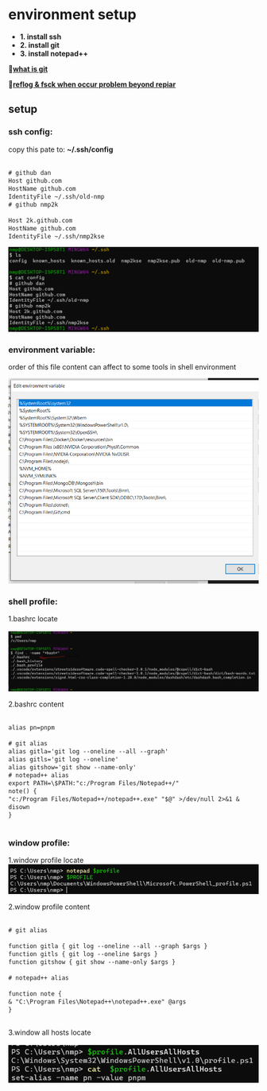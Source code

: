 # environment setup

- **1. install ssh**
- **2. install git**
- **3. install notepad++**

**🎉[what is git](./basic.git.md)**

**🎉[reflog & fsck when occur problem beyond repiar](./reflog.fsck.md)**

## setup

### ssh config:

<p class="mt-10">copy this pate to: <b>~/.ssh/config</b></p>
<pre><code> 
# github dan
Host github.com
HostName github.com
IdentityFile ~/.ssh/old-nmp
# github nmp2k</br>
Host 2k.github.com
HostName github.com
IdentityFile ~/.ssh/nmp2kse
</code></pre>
<img class="img mt-20" src="./imgs/ssh-config.png" alt="ssh-config">

### environment variable:

order of this file content can affect to some tools in shell environment

  <img class="img mt-20" src="./imgs/system-environment-order.png" alt="ssh-config">

### shell profile:

1.bashrc locate </br></br>
<img src="./imgs/bashrc-locate.png" alt="ssh-config">

2.bashrc content

<pre>
<code>
alias pn=pnpm
</br># git alias
alias gitla='git log --oneline --all --graph'
alias gitls='git log --oneline'
alias gitshow='git show --name-only'
# notepad++ alias
export PATH=\$PATH:"c:/Program Files/Notepad++/"
note() {
"c:/Program Files/Notepad++/notepad++.exe" "$@" >/dev/null 2>&1 &
disown
}
</code>
</pre>

### window profile:

1.window profile locate
<img class="img mt-20" src="./imgs/window-profile-folder.png" alt="ssh-config">

2.window profile content

<pre>
<code>
# git alias

function gitla { git log --oneline --all --graph $args }
function gitls { git log --oneline $args }
function gitshow { git show --name-only $args }

# notepad++ alias

function note {
& "C:\Program Files\Notepad++\notepad++.exe" @args
}
</code>
</pre>

3.window all hosts locate
</br></br>
<img class="img mt-20" src="./imgs/allhost-profile-locate.png" alt="ssh-config">
